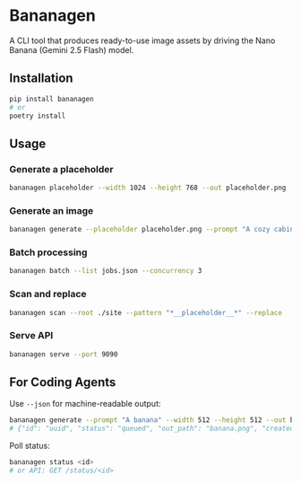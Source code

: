# Bananagen

A CLI tool that produces ready-to-use image assets by driving the Nano Banana (Gemini 2.5 Flash) model.

## Installation

```bash
pip install bananagen
# or
poetry install
```

## Usage

### Generate a placeholder
```bash
bananagen placeholder --width 1024 --height 768 --out placeholder.png
```

### Generate an image
```bash
bananagen generate --placeholder placeholder.png --prompt "A cozy cabin in snow" --out cabin.png
```

### Batch processing
```bash
bananagen batch --list jobs.json --concurrency 3
```

### Scan and replace
```bash
bananagen scan --root ./site --pattern "*__placeholder__*" --replace
```

### Serve API
```bash
bananagen serve --port 9090
```

## For Coding Agents

Use `--json` for machine-readable output:

```bash
bananagen generate --prompt "A banana" --width 512 --height 512 --out banana.png --json
# {"id": "uuid", "status": "queued", "out_path": "banana.png", "created_at": "2025-09-10T12:00:00Z"}
```

Poll status:
```bash
bananagen status <id>
# or API: GET /status/<id>
```
